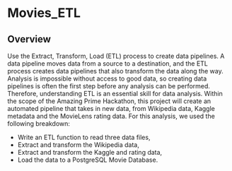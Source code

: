 # Movies_ETL

## Overview
Use the Extract, Transform, Load (ETL) process to create data pipelines. A data pipeline moves data from a source to a destination, and the ETL process creates data pipelines that also transform the data along the way. Analysis is impossible without access to good data, so creating data pipelines is often the first step before any analysis can be performed. Therefore, understanding ETL is an essential skill for data analysis. Within the scope of the Amazing Prime Hackathon, this project will create an automated pipeline that takes in new data, from Wikipedia data, Kaggle metadata and the MovieLens rating data. 
For this analysis, we used the following breakdown:

- Write an ETL function to read three data files,
- Extract and transform the Wikipedia data,
- Extract and transform the Kaggle and rating data,
- Load the data to a PostgreSQL Movie Database.
